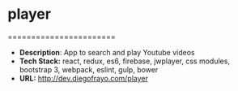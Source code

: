 # player
=======================

- **Description**: App to search and play Youtube videos
- **Tech Stack:** react, redux, es6, firebase, jwplayer, css modules, bootstrap 3, webpack, eslint, gulp, bower
- **URL:** http://dev.diegofrayo.com/player